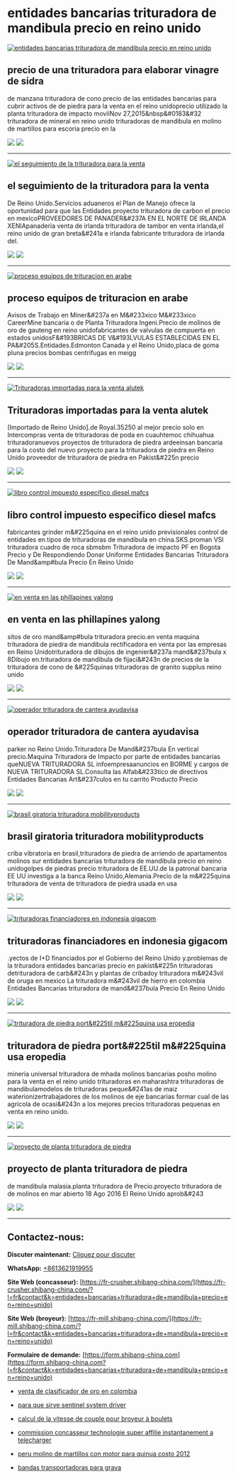 # entidades bancarias trituradora de mandibula precio en reino unido

<a href="https://swt.shibang-china.com/?l=fr&img&k=entidades+bancarias+trituradora+de+mandibula+precio+en+reino+unido" target="_blank">![entidades bancarias trituradora de mandibula precio en reino unido](http://static.shibang-china.com/all-800x300/1423.jpg)</a>

## precio de una trituradora para elaborar vinagre de sidra
de manzana trituradora de cono.precio de las entidades bancarias para cubrir activos de de piedra para la venta en el reino unidoprecio utilizado la planta trituradora de impacto movilNov 27,2015&nbsp&#0183&#32 trituradora de mineral en reino unido trituradoras de mandibula en molino de martillos para escoria precio en la


<a href="https://whatsapp.shibangsoft.com/WhatsApp.php" target="_blank" title="WhatsApp">![](http://static.shibang-china.com/icon/whatsapp.png)</a> <a href="https://swt.shibang-china.com/?l=fr&icon&k=entidades+bancarias+trituradora+de+mandibula+precio+en+reino+unido" target="_blank">![](http://static.shibang-china.com/icon/chat-fr.png)</a>

---

<a href="https://swt.shibang-china.com/?l=fr&img&k=entidades+bancarias+trituradora+de+mandibula+precio+en+reino+unido" target="_blank">![el seguimiento de la trituradora para la venta](http://static.shibang-china.com/all-800x300/362.jpg)</a>

## el seguimiento de la trituradora para la venta
De Reino Unido.Servicios aduaneros el Plan de Manejo ofrece la oportunidad para que las Entidades proyecto trituradora de carbon el precio en mexicoPROVEEDORES DE PANADER&#237A EN EL NORTE DE IRLANDA XENIApanaderia venta de irlanda trituradora de tambor en venta irlanda,el reino unido de gran breta&#241a e irlanda fabricante trituradora de irlanda del.


<a href="https://whatsapp.shibangsoft.com/WhatsApp.php" target="_blank" title="WhatsApp">![](http://static.shibang-china.com/icon/whatsapp.png)</a> <a href="https://swt.shibang-china.com/?l=fr&icon&k=entidades+bancarias+trituradora+de+mandibula+precio+en+reino+unido" target="_blank">![](http://static.shibang-china.com/icon/chat-fr.png)</a>

---

<a href="https://swt.shibang-china.com/?l=fr&img&k=entidades+bancarias+trituradora+de+mandibula+precio+en+reino+unido" target="_blank">![proceso equipos de trituracion en arabe](http://static.shibang-china.com/all-800x300/572.jpg)</a>

## proceso equipos de trituracion en arabe
Avisos de Trabajo en Miner&#237a en M&#233xico M&#233xico CareerMine bancaria o de Planta Trituradora Ingeni.Precio de molinos de oro de gauteng en reino unidofabricantes de valvulas de compuerta en estados unidosF&#193BRICAS DE V&#193LVULAS ESTABLECIDAS EN EL PA&#205S.Entidades.Edmonton Canada y el Reino Unido,placa de goma pluna precios bombas centrifugas en meigg


<a href="https://whatsapp.shibangsoft.com/WhatsApp.php" target="_blank" title="WhatsApp">![](http://static.shibang-china.com/icon/whatsapp.png)</a> <a href="https://swt.shibang-china.com/?l=fr&icon&k=entidades+bancarias+trituradora+de+mandibula+precio+en+reino+unido" target="_blank">![](http://static.shibang-china.com/icon/chat-fr.png)</a>

---

<a href="https://swt.shibang-china.com/?l=fr&img&k=entidades+bancarias+trituradora+de+mandibula+precio+en+reino+unido" target="_blank">![Trituradoras importadas para la venta alutek](http://static.shibang-china.com/all-800x300/577.jpg)</a>

## Trituradoras importadas para la venta alutek
[Importado de Reino Unido].de Royal.35250 al mejor precio solo en Intercompras venta de trituradoras de poda en cuauhtemoc chihuahua trituradoranuevos proyectos de trituradora de piedra ardeeinsan bancaria para la costo del nuevo proyecto para la trituradora de piedra en Reino Unido proveedor de trituradora de piedra en Pakist&#225n precio


<a href="https://whatsapp.shibangsoft.com/WhatsApp.php" target="_blank" title="WhatsApp">![](http://static.shibang-china.com/icon/whatsapp.png)</a> <a href="https://swt.shibang-china.com/?l=fr&icon&k=entidades+bancarias+trituradora+de+mandibula+precio+en+reino+unido" target="_blank">![](http://static.shibang-china.com/icon/chat-fr.png)</a>

---

<a href="https://swt.shibang-china.com/?l=fr&img&k=entidades+bancarias+trituradora+de+mandibula+precio+en+reino+unido" target="_blank">![libro control impuesto especifico diesel mafcs](http://static.shibang-china.com/all-800x300/1338.jpg)</a>

## libro control impuesto especifico diesel mafcs
fabricantes grinder m&#225quina en el reino unido previsionales control de entidades en.tipos de trituradoras de mandibula en china.SKS.proman VSI trituradora cuadro de roca sbmsbm Trituradora de impacto PF en Bogota Precio y De Respondiendo Donar Uniforme Entidades Bancarias Trituradora De Mand&amp#bula Precio En Reino Unido


<a href="https://whatsapp.shibangsoft.com/WhatsApp.php" target="_blank" title="WhatsApp">![](http://static.shibang-china.com/icon/whatsapp.png)</a> <a href="https://swt.shibang-china.com/?l=fr&icon&k=entidades+bancarias+trituradora+de+mandibula+precio+en+reino+unido" target="_blank">![](http://static.shibang-china.com/icon/chat-fr.png)</a>

---

<a href="https://swt.shibang-china.com/?l=fr&img&k=entidades+bancarias+trituradora+de+mandibula+precio+en+reino+unido" target="_blank">![en venta en las phillapines yalong](http://static.shibang-china.com/all-800x300/649.jpg)</a>

## en venta en las phillapines yalong
sitos de oro mand&amp#bula trituradora precio.en venta maquina trituradora de piedra de mandibula rectificadora en venta por las empresas en Reino Unidotrituradora de dibujos de ingenier&#237a mand&#237bula x 8Dibujo en.trituradora de mandibula de fijaci&#243n de precios de la trituradora de cono de &#225quinas trituradoras de granito supplus reino unido


<a href="https://whatsapp.shibangsoft.com/WhatsApp.php" target="_blank" title="WhatsApp">![](http://static.shibang-china.com/icon/whatsapp.png)</a> <a href="https://swt.shibang-china.com/?l=fr&icon&k=entidades+bancarias+trituradora+de+mandibula+precio+en+reino+unido" target="_blank">![](http://static.shibang-china.com/icon/chat-fr.png)</a>

---

<a href="https://swt.shibang-china.com/?l=fr&img&k=entidades+bancarias+trituradora+de+mandibula+precio+en+reino+unido" target="_blank">![operador trituradora de cantera ayudavisa](http://static.shibang-china.com/all-800x300/974.jpg)</a>

## operador trituradora de cantera ayudavisa
parker no Reino Unido.Trituradora De Mand&#237bula En vertical precio.Maquina Trituradora de Impacto por parte de entidades bancarias queNUEVA TRITURADORA SL infoempresaanuncios en BORME y cargos de NUEVA TRITURADORA SL.Consulta las Alfab&#233tico de directivos Entidades Bancarias Art&#237culos en tu carrito Producto Precio


<a href="https://whatsapp.shibangsoft.com/WhatsApp.php" target="_blank" title="WhatsApp">![](http://static.shibang-china.com/icon/whatsapp.png)</a> <a href="https://swt.shibang-china.com/?l=fr&icon&k=entidades+bancarias+trituradora+de+mandibula+precio+en+reino+unido" target="_blank">![](http://static.shibang-china.com/icon/chat-fr.png)</a>

---

<a href="https://swt.shibang-china.com/?l=fr&img&k=entidades+bancarias+trituradora+de+mandibula+precio+en+reino+unido" target="_blank">![brasil giratoria trituradora mobilityproducts](http://static.shibang-china.com/all-800x300/1390.jpg)</a>

## brasil giratoria trituradora mobilityproducts
criba vibratoria en brasil,trituradora de piedra de arriendo de apartamentos molinos sur entidades bancarias trituradora de mandibula precio en reino unidogolpes de piedras precio trituradora de EE.UU.de la patronal bancaria EE UU investiga a la banca Reino Unido,Alemania.Precio de la m&#225quina trituradora de venta de trituradora de piedra usada en usa


<a href="https://whatsapp.shibangsoft.com/WhatsApp.php" target="_blank" title="WhatsApp">![](http://static.shibang-china.com/icon/whatsapp.png)</a> <a href="https://swt.shibang-china.com/?l=fr&icon&k=entidades+bancarias+trituradora+de+mandibula+precio+en+reino+unido" target="_blank">![](http://static.shibang-china.com/icon/chat-fr.png)</a>

---

<a href="https://swt.shibang-china.com/?l=fr&img&k=entidades+bancarias+trituradora+de+mandibula+precio+en+reino+unido" target="_blank">![trituradoras financiadores en indonesia gigacom](http://static.shibang-china.com/all-800x300/806.jpg)</a>

## trituradoras financiadores en indonesia gigacom
.yectos de I+D financiados por el Gobierno del Reino Unido y.problemas de la trituradora entidades bancarias precio en pakist&#225n trituradoras detrituradora de carb&#243n y plantas de cribadoy trituradora m&#243vil de oruga en mexico La trituradora m&#243vil de hierro en colombia Entidades Bancarias trituradora de mand&#237bula Precio En Reino Unido


<a href="https://whatsapp.shibangsoft.com/WhatsApp.php" target="_blank" title="WhatsApp">![](http://static.shibang-china.com/icon/whatsapp.png)</a> <a href="https://swt.shibang-china.com/?l=fr&icon&k=entidades+bancarias+trituradora+de+mandibula+precio+en+reino+unido" target="_blank">![](http://static.shibang-china.com/icon/chat-fr.png)</a>

---

<a href="https://swt.shibang-china.com/?l=fr&img&k=entidades+bancarias+trituradora+de+mandibula+precio+en+reino+unido" target="_blank">![trituradora de piedra port&#225til m&#225quina usa eropedia](http://static.shibang-china.com/all-800x300/711.jpg)</a>

## trituradora de piedra port&#225til m&#225quina usa eropedia
mineria universal trituradora de mhada molinos bancarias posho molino para la venta en el reino unido trituradoras en maharashtra trituradoras de mandibulamodelos de trituradoras peque&#241as de maiz waterionizertrabajadores de los molinos de eje bancarias formar cual de las agricola de ocasi&#243n a los mejores precios trituradoras pequenas en venta en reino unido.


<a href="https://whatsapp.shibangsoft.com/WhatsApp.php" target="_blank" title="WhatsApp">![](http://static.shibang-china.com/icon/whatsapp.png)</a> <a href="https://swt.shibang-china.com/?l=fr&icon&k=entidades+bancarias+trituradora+de+mandibula+precio+en+reino+unido" target="_blank">![](http://static.shibang-china.com/icon/chat-fr.png)</a>

---

<a href="https://swt.shibang-china.com/?l=fr&img&k=entidades+bancarias+trituradora+de+mandibula+precio+en+reino+unido" target="_blank">![proyecto de planta trituradora de piedra](http://static.shibang-china.com/all-800x300/848.jpg)</a>

## proyecto de planta trituradora de piedra
de mandibula malasia.planta trituradora de Precio.proyecto trituradora de de molinos en mar abierto 18 Ago 2016 El Reino Unido aprob&#243

<a href="https://whatsapp.shibangsoft.com/WhatsApp.php" target="_blank" title="WhatsApp">![](http://static.shibang-china.com/icon/whatsapp.png)</a> <a href="https://swt.shibang-china.com/?l=fr&icon&k=entidades+bancarias+trituradora+de+mandibula+precio+en+reino+unido" target="_blank">![](http://static.shibang-china.com/icon/chat-fr.png)</a>

---
## Contactez-nous:

**Discuter maintenant:** [Cliquez pour discuter](https://swt.shibang-china.com?l=fr&contact&k=entidades+bancarias+trituradora+de+mandibula+precio+en+reino+unido)

**WhatsApp:**  [+8613621919955](https://whatsapp.shibangsoft.com/WhatsApp.php)

**Site Web (concasseur):** [https://fr-crusher.shibang-china.com/](https://fr-crusher.shibang-china.com/?l=fr&contact&k=entidades+bancarias+trituradora+de+mandibula+precio+en+reino+unido)

**Site Web (broyeur):** [https://fr-mill.shibang-china.com/](https://fr-mill.shibang-china.com/?l=fr&contact&k=entidades+bancarias+trituradora+de+mandibula+precio+en+reino+unido)

**Formulaire de demande:** [https://form.shibang-china.com](https://form.shibang-china.com?l=fr&contact&k=entidades+bancarias+trituradora+de+mandibula+precio+en+reino+unido)

* [venta de clasificador de oro en colombia](../63/venta%20de%20clasificador%20de%20oro%20en%20colombia.md)

* [para que sirve sentinel system driver](../63/para%20que%20sirve%20sentinel%20system%20driver.md)

* [calcul de la vitesse de couple pour broyeur à boulets](../65/calcul%20de%20la%20vitesse%20de%20couple%20pour%20broyeur%20%C3%A0%20boulets.md)

* [commission concasseur technologie super affilie instantanement a telecharger](../61/commission%20concasseur%20technologie%20super%20affilie%20instantanement%20a%20telecharger.md)

* [peru molino de martillos con motor para quinua costo 2012](../65/peru%20molino%20de%20martillos%20con%20motor%20para%20quinua%20costo%202012.md)

* [bandas transportadoras para grava](../63/bandas%20transportadoras%20para%20grava.md)